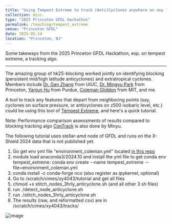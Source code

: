 ```yaml
---
title: "Using Tempest Extreme to track (Anti)Cyclones anywhere on any level surfaces!"
collection: misc.
type: "2025 Princeton GFDL Hackathon"
permalink: /teaching/tempest_extreme
venue: "Princeton GFDL"
date: 2025-05-14
location: "Princeton, NJ"
---
```


Some takeways from the 2025 Princeton GFDL Hackathon, esp. on tempest extreme, a tracking algo.

---

The amazing group of hk25-blocking worked jointly on identifying blocking (persistent mid/high latitude anticyclones) and extratropical cyclones. 
Members include [Dr. Gan Zhang](https://climas.illinois.edu/directory/profile/gzhang13) from UIUC, [Dr. Mingyu Park](https://mingyupark.scholar.princeton.edu/) from Princeton, [Yanjun Hu](https://scholar.google.com/citations?user=YIl2UewAAAAJ&hl=zh-CN) from Purdue, [Coleman Gliddon](https://cjgliddon.github.io/) from MIT, and me.

A tool to track any features that depart from neighboring points (say, cyclones on surface pressure, or anticyclones on z500 isobaric level, etc.) could be using
this tool of [Tempest Extreme](https://gmd.copernicus.org/articles/14/5023/2021/), and here's a quick tutorial.

Note: Performance comparison assessments of results compared to blocking tracking algo [ConTrack](https://github.com/steidani/ConTrack) is also done by Minyu.

The following tutorial uses stellar-amd node of GFDL and runs on the X-Shield 2024 data that is not published yet.

1. Go get env yml file "environment_coleman.yml" located [in this repo](https://github.com/cjgliddon/hackathon25_blocking/tree/main/tempest_extreme)
2. module load anaconda3/2024.10 and install the yml file to get conda env tempest_extreme: conda env create --name tempest_extreme --file=environment_coleman.yml
3. conda install -c conda-forge nco (also register as ipykernel, optional)
4. Go to /scratch/cimes/xy4043/tutorial and get all files
5. chmod +x stitch_nodes_3hrly_anticyclone.sh (and all other 3 sh files)
6. run  ./detect_node_anticyclone.sh 
7. run  ./stitch_nodes_3hrly_anticyclone.sh
8. The results (raw, and reformatted csv) are in /scratch/cimes/xy4043/tracks/

![image](https://github.com/user-attachments/assets/97be3fbd-cde0-43d9-9fca-e280d686d4f0)


